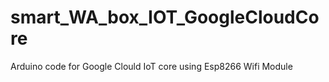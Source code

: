 # smart_WA_box_IOT_GoogleCloudCore
Arduino code for Google Clould IoT core using Esp8266 Wifi Module
